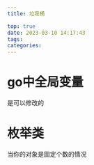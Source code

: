 ```yaml
---
title: 垃圾桶

top: true
date: 2023-03-10 14:17:43
tags:
categories:
---
```


# go中全局变量

是可以修改的



# 枚举类 

当你的对象是固定个数的情况





